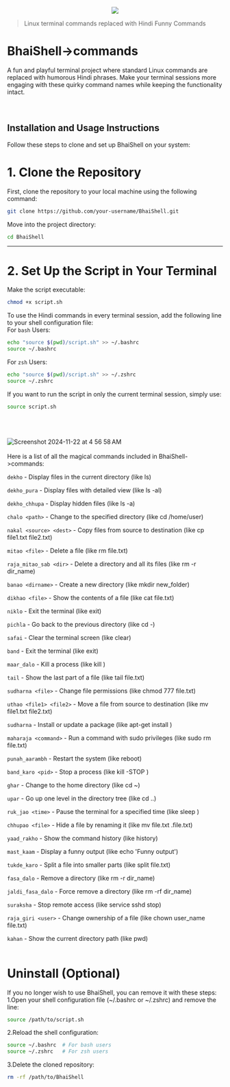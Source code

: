 <p align="center">
  <img src="https://github.com/user-attachments/assets/c5fa46b9-1f57-4949-9517-79ae28d82a1a">
</p>

>Linux terminal commands replaced with Hindi Funny Commands

# BhaiShell->commands

A fun and playful terminal project where standard Linux commands are replaced with humorous Hindi phrases. Make your terminal sessions more engaging with these quirky command names while keeping the functionality intact.
<br/>
<br/>
<br/>



## Installation and Usage Instructions

Follow these steps to clone and set up BhaiShell on your system:
# 1. Clone the Repository

First, clone the repository to your local machine using the following command:
```bash
git clone https://github.com/your-username/BhaiShell.git
```
Move into the project directory:
```bash
cd BhaiShell
```
--------------------------------------------------------------------------------------
# 2. Set Up the Script in Your Terminal
Make the script executable:
```bash
chmod +x script.sh
```
To use the Hindi commands in every terminal session, add the following line to your shell configuration file:
<br/>
For `bash` Users:
```bash
echo "source $(pwd)/script.sh" >> ~/.bashrc
source ~/.bashrc
```
For `zsh` Users:
```bash
echo "source $(pwd)/script.sh" >> ~/.zshrc
source ~/.zshrc
```
If you want to run the script in only the current terminal session, simply use:
```bash
source script.sh
```
<br/>
<br/>
<br/>
<img alt="Screenshot 2024-11-22 at 4 56 58 AM" src="https://github.com/user-attachments/assets/6a3f6168-54e1-4b23-9ac4-a58621333dcc">
<br/>
<br/>
Here is a list of all the magical commands included in BhaiShell->commands:

`dekho` - Display files in the current directory (like ls)

`dekho_pura` - Display files with detailed view (like ls -al)

`dekho_chhupa` - Display hidden files (like ls -a)

`chalo <path>` - Change to the specified directory (like cd /home/user)

`nakal <source> <dest>` - Copy files from source to destination (like cp file1.txt file2.txt)

`mitao <file>` - Delete a file (like rm file.txt)

`raja_mitao_sab <dir>` - Delete a directory and all its files (like rm -r dir_name)

`banao <dirname>` - Create a new directory (like mkdir new_folder)

`dikhao <file>` - Show the contents of a file (like cat file.txt)

`niklo` - Exit the terminal (like exit)

`pichla` - Go back to the previous directory (like cd -)

`safai` - Clear the terminal screen (like clear)

`band` - Exit the terminal (like exit)

`maar_dalo` - Kill a process (like kill <pid>)

`tail` - Show the last part of a file (like tail file.txt)

`sudharna <file>` - Change file permissions (like chmod 777 file.txt)

`uthao <file1> <file2>` - Move a file from source to destination (like mv file1.txt file2.txt)

`sudharna` - Install or update a package (like apt-get install <package>)

`maharaja <command>` - Run a command with sudo privileges (like sudo rm file.txt)

`punah_aarambh` - Restart the system (like reboot)

`band_karo <pid>` - Stop a process (like kill -STOP <pid>)

`ghar` - Change to the home directory (like cd ~)

`upar` - Go up one level in the directory tree (like cd ..)

`ruk_jao <time>` - Pause the terminal for a specified time (like sleep <time>)

`chhupao <file>` - Hide a file by renaming it (like mv file.txt .file.txt)

`yaad_rakho` - Show the command history (like history)

`mast_kaam` - Display a funny output (like echo 'Funny output')

`tukde_karo` - Split a file into smaller parts (like split file.txt)

`fasa_dalo` - Remove a directory (like rm -r dir_name)

`jaldi_fasa_dalo` - Force remove a directory (like rm -rf dir_name)

`suraksha` - Stop remote access (like service sshd stop)

`raja_giri <user>` - Change ownership of a file (like chown user_name file.txt)

`kahan` - Show the current directory path (like pwd)
<br/>
<br/>
# Uninstall (Optional)
If you no longer wish to use BhaiShell, you can remove it with these steps:
<br/>
1.Open your shell configuration file (~/.bashrc or ~/.zshrc) and remove the line:
```bash
source /path/to/script.sh
```
2.Reload the shell configuration:
```bash
source ~/.bashrc  # For bash users
source ~/.zshrc   # For zsh users
```
3.Delete the cloned repository:
```bash
rm -rf /path/to/BhaiShell
```
